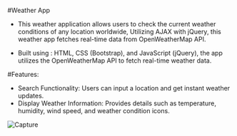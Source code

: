 #Weather App
- This weather application allows users to check the current weather conditions of any location worldwide,
  Utilizing AJAX with jQuery, this weather app fetches real-time data from OpenWeatherMap API.
  
-  Built using :
    HTML,
    CSS (Bootstrap),
    and JavaScript (jQuery),
    the app utilizes the OpenWeatherMap API to fetch real-time weather data.
   

#Features:
- Search Functionality: Users can input a location and get instant weather updates.
- Display Weather Information: Provides details such as temperature, humidity, wind speed, and weather condition icons.


![Capture](https://github.com/rawannmmohamed/weather-app/assets/76457482/ed0cef43-3476-4df9-b7f1-860bee00c476)
